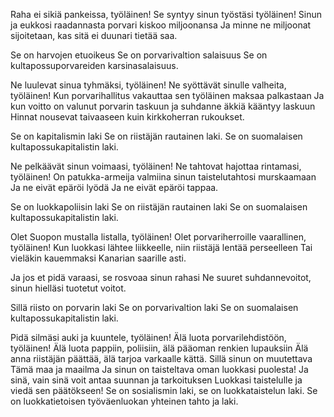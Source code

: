 Raha ei sikiä pankeissa, työläinen!
Se syntyy sinun työstäsi työläinen!
Sinun ja eukkosi raadannasta porvari kiskoo miljoonansa
Ja minne ne miljoonat sijoitetaan,
kas sitä ei duunari tietää saa.

Se on harvojen etuoikeus
Se on porvarivaltion salaisuus
Se on kultapossuporvareiden karsinasalaisuus.

Ne luulevat sinua tyhmäksi, työläinen!
Ne syöttävät sinulle valheita, työläinen!
Kun porvarihallitus vakauttaa sen työläinen maksaa palkastaan
Ja kun voitto on valunut porvarin taskuun
ja suhdanne äkkiä kääntyy laskuun
Hinnat nousevat taivaaseen kuin kirkkoherran rukoukset.

Se on kapitalismin laki
Se on riistäjän rautainen laki.
Se on suomalaisen kultapossukapitalistin laki.

Ne pelkäävät sinun voimaasi, työläinen!
Ne tahtovat hajottaa rintamasi, työläinen!
On patukka-armeija valmiina sinun taistelutahtosi murskaamaan
Ja ne eivät epäröi lyödä
Ja ne eivät epäröi tappaa.

Se on luokkapoliisin laki
Se on riistäjän rautainen laki
Se on suomalaisen kultapossukapitalistin laki.

Olet Suopon mustalla listalla, työläinen!
Olet porvariherroille vaarallinen, työläinen!
Kun luokkasi lähtee liikkeelle, niin riistäjä lentää perseelleen
Tai vieläkin kauemmaksi
Kanarian saarille asti.

Ja jos et pidä varaasi, se rosvoaa sinun rahasi
Ne suuret suhdannevoitot, sinun hielläsi tuotetut voitot.

Sillä riisto on porvarin laki
Se on porvarivaltion laki
Se on suomalaisen kultapossukapitalistin laki.

Pidä silmäsi auki ja kuuntele, työläinen!
Älä luota porvarilehdistöön, työläinen!
Älä luota pappiin, poliisiin, älä pääoman renkien lupauksiin
Älä anna riistäjän päättää, älä tarjoa varkaalle kättä.
Sillä sinun on muutettava
Tämä maa ja maailma
Ja sinun on taisteltava oman luokkasi puolesta!
Ja sinä, vain sinä voit antaa suunnan ja tarkoituksen
Luokkasi taistelulle ja viedä sen päätökseen!
Se on sosialismin laki, se on luokkataistelun laki.
Se on luokkatietoisen työväenluokan yhteinen tahto ja laki.
